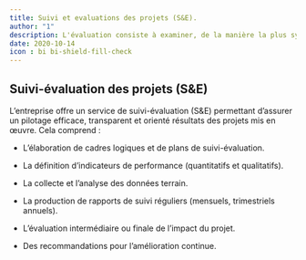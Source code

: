```yaml
---
title: Suivi et evaluations des projets (S&E).
author: "1"
description: L'évaluation consiste à examiner, de la manière la plus systématique et objective possible, un projet ou un programme achevé.
date: 2020-10-14
icon : bi bi-shield-fill-check
---
```




## Suivi-évaluation des projets (S&E)

L’entreprise offre un service de suivi-évaluation (S&E) permettant d’assurer un pilotage efficace, transparent et orienté résultats des projets mis en œuvre. Cela comprend :

-	L’élaboration de cadres logiques et de plans de suivi-évaluation.

-	La définition d’indicateurs de performance (quantitatifs et qualitatifs).

-	La collecte et l’analyse des données terrain.

-	La production de rapports de suivi réguliers (mensuels, trimestriels annuels).

-	L’évaluation intermédiaire ou finale de l’impact du projet.

-	Des recommandations pour l’amélioration continue.